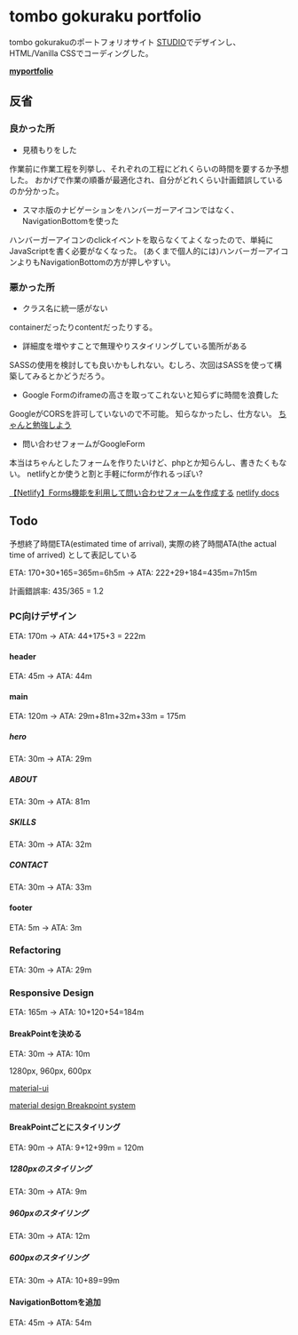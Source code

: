 # tombo gokuraku portfolio
tombo gokurakuのポートフォリオサイト
[STUDIO](https://tombo-gokuraku.studio.design/)でデザインし、HTML/Vanilla CSSでコーディングした。

**[myportfolio](https://tombo-gokuraku.github.io/portfolio/)**

## 反省
### 良かった所
* 見積もりをした

作業前に作業工程を列挙し、それぞれの工程にどれくらいの時間を要するか予想した。
おかげで作業の順番が最適化され、自分がどれくらい計画錯誤しているのか分かった。

* スマホ版のナビゲーションをハンバーガーアイコンではなく、NavigationBottomを使った

ハンバーガーアイコンのclickイベントを取らなくてよくなったので、単純にJavaScriptを書く必要がなくなった。
(あくまで個人的には)ハンバーガーアイコンよりもNavigationBottomの方が押しやすい。

### 悪かった所
* クラス名に統一感がない

containerだったりcontentだったりする。

* 詳細度を増やすことで無理やりスタイリングしている箇所がある

SASSの使用を検討しても良いかもしれない。むしろ、次回はSASSを使って構築してみるとかどうだろう。

* Google Formのiframeの高さを取ってこれないと知らずに時間を浪費した

GoogleがCORSを許可していないので不可能。
知らなかったし、仕方ない。
[ちゃんと勉強しよう](https://stackoverflow.com/questions/19009849/auto-height-for-iframe-containing-embedded-published-google-doc)

* 問い合わせフォームがGoogleForm

本当はちゃんとしたフォームを作りたいけど、phpとか知らんし、書きたくもない。
netlifyとか使うと割と手軽にformが作れるっぽい?

[【Netlify】Forms機能を利用して問い合わせフォームを作成する](https://qiita.com/NaokiIshimura/items/bce2f0b865ec1bc16a53)
[netlify docs](https://docs.netlify.com/forms/setup/#html-forms)

## Todo
予想終了時間ETA(estimated time of arrival),
実際の終了時間ATA(the actual time of arrived)
として表記している

ETA: 170+30+165=365m=6h5m
->
ATA: 222+29+184=435m=7h15m

計画錯誤率:
435/365 = 1.2

### PC向けデザイン
ETA: 170m
->
ATA: 44+175+3 = 222m

#### header
ETA: 45m
->
ATA: 44m

#### main
ETA: 120m
->
ATA: 29m+81m+32m+33m = 175m

##### hero
ETA: 30m
->
ATA: 29m

##### ABOUT
ETA: 30m
->
ATA: 81m

##### SKILLS
ETA: 30m
->
ATA: 32m

##### CONTACT
ETA: 30m
->
ATA: 33m

#### footer
ETA: 5m
->
ATA: 3m

### Refactoring
ETA: 30m
->
ATA: 29m

### Responsive Design
ETA: 165m
->
ATA: 10+120+54=184m

#### BreakPointを決める
ETA: 30m
->
ATA: 10m

1280px, 960px, 600px

[material-ui](https://material-ui.com/customization/breakpoints/)

[material design Breakpoint system](https://material.io/design/layout/responsive-layout-grid.html#breakpoints)

#### BreakPointごとにスタイリング
ETA: 90m
->
ATA: 9+12+99m = 120m

##### 1280pxのスタイリング
ETA: 30m
->
ATA: 9m

##### 960pxのスタイリング
ETA: 30m
->
ATA: 12m

##### 600pxのスタイリング
ETA: 30m
->
ATA: 10+89=99m

#### NavigationBottomを追加
ETA: 45m
->
ATA: 54m
